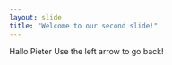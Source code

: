 ```yaml
---
layout: slide
title: "Welcome to our second slide!"
---
```

Hallo Pieter
Use the left arrow to go back!
